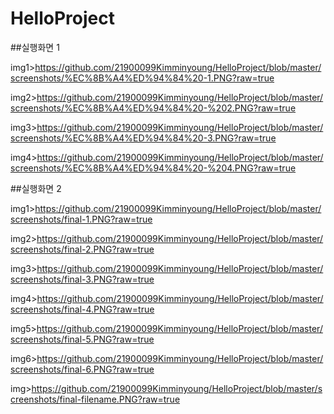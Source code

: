 # HelloProject
##실행화면 1

img1>https://github.com/21900099Kimminyoung/HelloProject/blob/master/screenshots/%EC%8B%A4%ED%94%84%20-1.PNG?raw=true

img2>https://github.com/21900099Kimminyoung/HelloProject/blob/master/screenshots/%EC%8B%A4%ED%94%84%20-%202.PNG?raw=true

img3>https://github.com/21900099Kimminyoung/HelloProject/blob/master/screenshots/%EC%8B%A4%ED%94%84%20-3.PNG?raw=true

img4>https://github.com/21900099Kimminyoung/HelloProject/blob/master/screenshots/%EC%8B%A4%ED%94%84%20-%204.PNG?raw=true

##실행화면 2

img1>https://github.com/21900099Kimminyoung/HelloProject/blob/master/screenshots/final-1.PNG?raw=true

img2>https://github.com/21900099Kimminyoung/HelloProject/blob/master/screenshots/final-2.PNG?raw=true

img3>https://github.com/21900099Kimminyoung/HelloProject/blob/master/screenshots/final-3.PNG?raw=true

img4>https://github.com/21900099Kimminyoung/HelloProject/blob/master/screenshots/final-4.PNG?raw=true

img5>https://github.com/21900099Kimminyoung/HelloProject/blob/master/screenshots/final-5.PNG?raw=true

img6>https://github.com/21900099Kimminyoung/HelloProject/blob/master/screenshots/final-6.PNG?raw=true

img>https://github.com/21900099Kimminyoung/HelloProject/blob/master/screenshots/final-filename.PNG?raw=true
